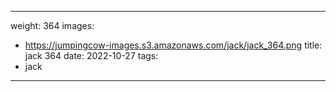 
---
weight: 364
images:
- https://jumpingcow-images.s3.amazonaws.com/jack/jack_364.png
title: jack 364
date: 2022-10-27
tags:
- jack
---
